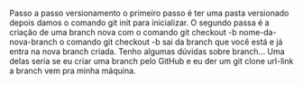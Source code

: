 Passo a passo versionamento 
o primeiro passo é ter uma pasta versionado depois damos o comando git init para inicializar. O segundo passa é a criação de uma branch nova com o comando git checkout -b nome-da-nova-branch o comando git checkout -b sai da branch que você está e já entra na nova branch criada.
Tenho algumas dúvidas sobre branch...
Uma delas seria se eu criar uma branch pelo GitHub e eu der um git clone url-link a branch vem pra minha máquina.